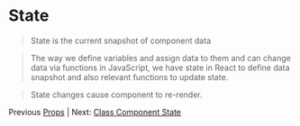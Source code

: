 # State

> State is the current snapshot of component data

> The way we define variables and assign data to them and can change data via functions in JavaScript, we have state in React to define data snapshot and also relevant functions to update state.

> State changes cause component to re-render.


Previous [Props](props.md) | Next: [Class Component State](classState.md)

